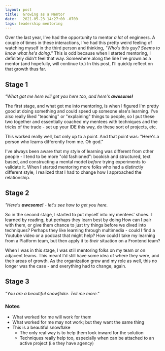 ```yaml
---
layout: post
title:  Growing as a Mentor
date:   2021-05-23 14:27:00 -0700
tags: leadership mentoring
---
```

Over the last year, I've had the opportunity to mentor _a lot_ of engineers. A couple of times in these interactions, I've had this pretty weird feeling of watching myself in the third person and thinking, _"Who's this guy? Seems to know what he's doing."_ This is odd because when I started mentoring, I definitely didn't feel that way. Somewhere along the line I've grown as a mentor (and hopefully, will continue to.) In this post, I'll quickly reflect on that growth thus far.

## Stage 1
_"What got me here will get you here too, and here's **awesome!**_

The first stage, and what got me into mentoring, is when I figured I'm pretty good at doing something and could speed up someone else's learning. I've also really liked "teaching" or "explaining" things to people, so I put these two together and essentially coached my mentees with techniques and the tricks of the trade - set up your IDE this way, do these sort of projects, etc.

This worked really well, but only up to a point. And that point was: "Here's a person who learns differently from me. Oh god."

I've always been aware that my style of learning was different from other people - I tend to be more "old fashioned": bookish and structured, text based, and constructing a mental model _before_ trying experiments to validate it. When I started mentoring more folks who had a distinctly different style, I realized that I had to change how I approached the relationship.

## Stage 2
_"Here's **awesome!** - let's see how to get you here._

So in the second stage, I started to put myself into my mentees' shoes. I learned by reading, but perhaps they learn best by doing How can I pair with them, or give them chance to just try things before we dived into techniques? Perhaps they like learning through multimedia - could I find a Youtube video or a podcast that might help? How could I take my learning from a Platform team, but then apply it to _their_ situation on a Frontend team?

When I was in this stage, I was still mentoring folks on my team or on adjacent teams. This meant I'd still have some idea of where they were, and their areas of growth. As the organization grew and my role as well, this no longer was the case - and everything had to change, again.

## Stage 3
_"You are a beautiful snowflake. Tell  me more."_



### Notes
* What worked for me will work for them
* What worked for me may not work; but they want the same thing
* This is a beautiful snowflake
    * The only real way is to help them look inward for the solution
    * Techniques really help too, especially when can be attached to an active project (i.e they have agency)
